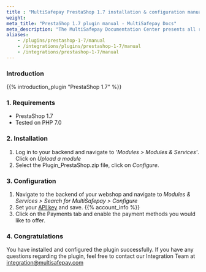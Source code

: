 ```yaml
---
title : "MultiSafepay PrestaShop 1.7 installation & configuration manual"
weight:
meta_title: "PrestaShop 1.7 plugin manual - MultiSafepay Docs"
meta_description: "The MultiSafepay Documentation Center presents all relevant information about our Plugins and API. You can also find support pages for payment methods, tools and general questions as well as the contact details of our Support and Integration Teams."
aliases:
    - /plugins/prestashop-1-7/manual
    - /integrations/plugins/prestashop-1-7/manual
    - /integrations/prestashop-1-7/manual
---
```


### Introduction

{{% introduction_plugin "PrestaShop 1.7" %}}

### 1. Requirements
- PrestaShop 1.7
- Tested on PHP 7.0

### 2. Installation
1. Log in to your backend and navigate to _'Modules > Modules & Services'_.
Click on _Upload a module_
2. Select the Plugin_PrestaShop.zip file, click on _Configure_.

### 3. Configuration
1. Navigate to the backend of your webshop and navigate to _Modules & Services > Search for MultiSafepay > Configure_
2. Set your [API key](/faq/general/multisafepay-glossary/#api-key) and save. {{% account_info %}}
3. Click on the Payments tab and enable the payment methods you would like to offer.

### 4. Congratulations
You have installed and configured the plugin successfully. If you have any questions regarding the plugin, feel free to contact our Integration Team at <integration@multisafepay.com>